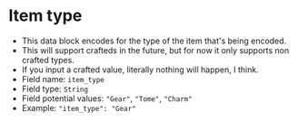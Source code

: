 # Item type
- This data block encodes for the type of the item that's being encoded.
- This will support crafteds in the future, but for now it only supports non crafted types.
- If you input a crafted value, literally nothing will happen, I think.
- Field name: `item_type`
- Field type: `String`
- Field potential values: `"Gear"`, `"Tome"`, `"Charm"`
- Example: `"item_type": "Gear"`